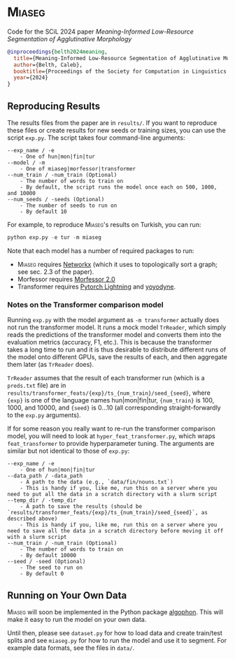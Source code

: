 # <span style="font-variant:small-caps;">Miaseg</span>

Code for the SCiL 2024 paper *Meaning-Informed Low-Resource Segmentation of Agglutinative Morphology*
```bibtex
@inproceedings{belth2024meaning,
  title={Meaning-Informed Low-Resource Segmentation of Agglutinative Morphology},
  author={Belth, Caleb},
  booktitle={Proceedings of the Society for Computation in Linguistics 2024},
  year={2024}
}
```

## Reproducing Results

The results files from the paper are in `results/`. If you want to reproduce these files or create results for new seeds or training sizes, you can use the script `exp.py`. The script takes four command-line arguments:
```
--exp_name / -e
    - One of hun|mon|fin|tur
--model / -m
    - One of miaseg|morfessor|transformer
--num_train / -num_train (Optional)
    - The number of words to train on
    - By default, the script runs the model once each on 500, 1000, and 10000
--num_seeds / -seeds (Optional)
    - The number of seeds to run on 
    - By default 10
```

For example, to reproduce <span style="font-variant:small-caps;">Miaseg</span>'s results on Turkish, you can run:

```python
python exp.py -e tur -m miaseg
```

Note that each model has a number of required packages to run:
- <span style="font-variant:small-caps;">Miaseg</span> requires [Networkx](https://networkx.org/) (which it uses to topologically sort a graph; see sec. 2.3 of the paper).
- Morfessor requires [Morfessor 2.0](https://morfessor.readthedocs.io/en/latest/)
- Transformer requires [Pytorch Lightning](https://lightning.ai/docs/pytorch/stable/) and [yoyodyne](https://github.com/CUNY-CL/yoyodyne).

### Notes on the Transformer comparison model

Running `exp.py` with the model argument as `-m transformer` actually does not run the transformer model. It runs a mock model `TrReader`, which simply reads the predictions of the transformer model and converts them into the evaluation metrics (accuracy, F1, etc.). This is because the transformer takes a long time to run and it is thus desirable to distribute different runs of the model onto different GPUs, save the results of each, and then aggregate them later (as `TrReader` does).

`TrReader` assumes that the result of each transformer run (which is a `preds.txt` file) are in `results/transformer_feats/{exp}/ts_{num_train}/seed_{seed}`, where `{exp}` is one of the language names hun|mon|fin|tur, `{num_train}` is 100, 1000, and 10000, and `{seed}` is 0...10 (all corresponding straight-forwardly to the `exp.py` arguments).

If for some reason you really want to re-run the transformer comparison model, you will need to look at `hyper_feat_transformer.py`, which wraps `feat_transformer` to provide hyperparameter tuning. The arguments are similar but not identical to those of `exp.py`:
```
--exp_name / -e
    - One of hun|mon|fin|tur
--data_path / -data_path
    - A path to the data (e.g., `data/fin/nouns.txt`)
    - This is handy if you, like me, run this on a server where you need to put all the data in a scratch directory with a slurm script
--temp_dir / -temp_dir
    - A path to save the results (should be `results/transformer_feats/{exp}/ts_{num_train}/seed_{seed}`, as described above)
    - This is handy if you, like me, run this on a server where you need to save all the data in a scratch directory before moving it off with a slurm script
--num_train / -num_train (Optional)
    - The number of words to train on
    - By default 10000
--seed / -seed (Optional)
    - The seed to run on 
    - By default 0
```
## Running on Your Own Data

<span style="font-variant:small-caps;">Miaseg</span> will soon be implemented in the Python package [algophon](https://github.com/cbelth/algophon). This will make it easy to run the model on your own data. 

Until then, please see `dataset.py` for how to load data and create train/test splits and see `miaseg.py` for how to run the model and use it to segment. For example data formats, see the files in `data/`.
